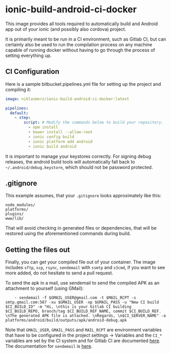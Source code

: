 # ionic-build-android-ci-docker

This image provides all tools required to automatically build and Android app out of your ionic (and possibly also cordova) project.

It is primarily meant to be run in a CI environment, such as Gitlab CI, but can certainly also be used to run the compilation process on any machine capable of running docker without having to go through the process of setting everything up.

## CI Configuration

Here is a sample bitbucket.pipelines.yml file for setting up the project and compiling it:

```yaml
image: niklasmerz/ionic-build-android-ci-docker:latest

pipelines:
  default:
    - step:
        script: # Modify the commands below to build your repository.
          - npm install
          - bower install --allow-root
          - ionic config build
          - ionic platform add android
          - ionic build android
```

It is important to manage your keystores correctly. For signing debug releases, the android build tools will automatically fall back to `~/.android/debug.keystore`, which should not be password protected.

## .gitignore

This example assumes, that your `.gitignore` looks approximately like this:

```
node_modules/
platforms/
plugins/
www/lib/
```

That will avoid checking in generated files or dependencies, that will be restored using the aforementioned commands during build.

## Getting the files out

Finally, you can get your compiled file out of your container. The image includes `sftp`, `scp`, `rsync`, `sendemail` with `ssmtp` and `s3cmd`, if you want to see more added, do not hesitate to send a pull request.

To send the apk in a mail, use sendemail to send the compiled APK as an attachment to yourself (using GMail):

```
    - sendemail -f $GMAIL_USER@gmail.com -t $MAIL_RCPT -s smtp.gmail.com:587 -xu $GMAIL_USER -xp $GMAIL_PASS -u "New CI build $CI_BUILD_ID" -m "Hi, \nthis is your Gitlab CI building $CI_BUILD_REPO, branch/tag $CI_BUILD_REF_NAME, commit $CI_BUILD_REF. \nThe generated APK file is attached. \nRegards, \n$CI_SERVER_NAME" -a platforms/android/build/outputs/apk/android-debug.apk
```

Note that `GMAIL_USER`, `GMAIL_PASS` and `MAIL_RCPT` are environment variables that have to be configured in the project settings -> Variables and the `CI_*` variables are set by the CI system and for Gitlab CI are documented [here](http://doc.gitlab.com/ce/ci/variables/README.html). The documentation for `sendemail` is [here](https://github.com/mogaal/sendemail).
